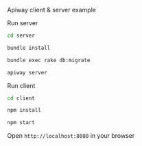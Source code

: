 Apiway client & server example


Run server

```sh
cd server
```
```sh
bundle install
```
```sh
bundle exec rake db:migrate
```
```sh
apiway server
```

Run client

```sh
cd client
```
```sh
npm install
```
```sh
npm start
```

Open `http://localhost:8080` in your browser